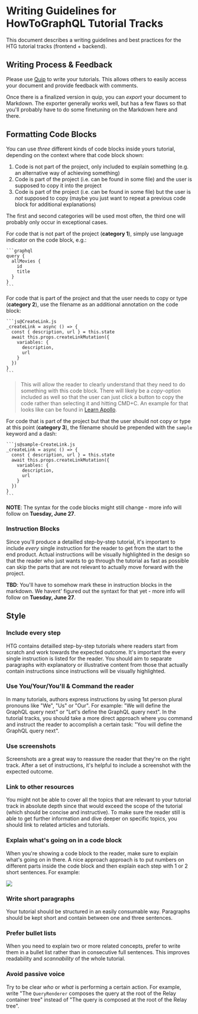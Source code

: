 # Writing Guidelines for HowToGraphQL Tutorial Tracks

This document describes a writing guidelines and best practices for the HTG tutorial tracks (frontend + backend).

## Writing Process & Feedback

Please use [Quip](https://www.quip.com) to write your tutorials. This allows others to easily access your document and provide feedback with comments.

Once there is a finalized version in quip, you can _export_ your document to Markdown. The exporter generally works well, but has a few flaws so that you'll probably have to do some finetuning on the Markdown here and there. 


## Formatting Code Blocks

You can use _three_ different kinds of code blocks inside yours tutorial, depending on the context where that code block shown:

1. Code is not part of the project, only included to explain something (e.g. an alternative way of achieving something)
1. Code is part of the project (i.e. can be found in some file) and the user is supposed to copy it into the project
1. Code is part of the project (i.e. can be found in some file) but the user is _not_ supposed to copy (maybe you just want to repeat a previous code block for additional explanations) 

The first and second categories will be used most often, the third one will probably only occur in exceptional cases.

For code that is not part of the project (**category 1**), simply use language indicator on the code block, e.g.:

<pre lang="no-highlight"><code>```graphql
query {
  allMovies {
    id
    title
  }
}
``` 
</code></pre>

For code that is part of the project and that the user needs to copy or type (**category 2**), use the filename as an additional annotation on the code block:

<pre lang="no-highlight"><code>```js@CreateLink.js
_createLink = async () => {
  const { description, url } = this.state
  await this.props.createLinkMutation({
    variables: {
      description,
      url
    }
  })
}
```</code></pre>

> This will allow the reader to clearly understand that they need to do something with this code block. There will likely be a _copy_-option included as well so that the user can just click a button to copy the code rather than selecting it and hitting CMD+C. An example for that looks like can be found in [Learn Apollo](https://www.learnapollo.com/tutorial-react/react-02).

For code that is part of the project but that the user should not copy or type at this point (**category 3**), the filename should be prepended with the `sample` keyword and a dash:

<pre lang="no-highlight"><code>```js@sample-CreateLink.js
_createLink = async () => {
  const { description, url } = this.state
  await this.props.createLinkMutation({
    variables: {
      description,
      url
    }
  })
}
```</code></pre>

**NOTE**: The syntax for the code blocks might still change - more info will follow on **Tuesday, June 27**.

### Instruction Blocks

Since you'll produce a detailled step-by-step tutorial, it's important to include _every_ single instruction for the reader to get from the start to the end product. Actual instructions will be visually highlighted in the design so that the reader who just wants to go through the tutorial as fast as possible can skip the parts that are not relevant to actually move forward with the project.

**TBD**: You'll have to somehow mark these in instruction blocks in the markdown. We havent' figured out the syntaxt for that yet - more info will follow on **Tuesday, June 27**.


## Style

### Include every step

HTG contains detailled step-by-step tutorials where readers start from scratch and work towards the expected outcome. It's important the every single instruction is listed for the reader. You should aim to separate paragraphs with explanatory or illustrative content from those that actually contain instructions since instructions will be visually highlighted.

### Use You/Your/You'll & Command the reader

In many tutorials, authors express instructions by using 1st person plural pronouns like "We", "Us" or "Our". For example: "We will define the GraphQL query next" or "Let's define the GraphQL query next". In the tutorial tracks, you should take a more direct approach where you command and instruct the reader to accomplish a certain task: "You will define the GraphQL query next".

### Use screenshots 

Screenshots are a great way to reassure the reader that they're on the right track. After a set of instructions, it's helpful to include a screenshot with the expected outcome.

### Link to other resources

You might not be able to cover all the topics that are relevant to your tutorial track in absolute depth since that would exceed the scope of the tutorial (which should be concise and instructive). To make sure the reader still is able to get further information and dive deeper on specific topics, you should link to related articles and tutorials. 

### Explain what's going on in a code block

When you're showing a code block to the reader, make sure to explain what's going on in there. A nice approach approach is to put numbers on different parts inside the code block and then explain each step with 1 or 2 short sentences. For example:

![](http://imgur.com/LLRqPgT.png)

### Write short paragraphs

Your tutorial should be structured in an easily consumable way. Paragraphs should be kept short and contain between one and three sentences. 

### Prefer bullet lists

When you need to explain two or more related concepts, prefer to write them in a bullet list rather than in consecutive full sentences. This improves readability and _scannability_ of the whole tutorial.

### Avoid passive voice

Try to be clear _who_ or _what_ is performing a certain action. For example, write "The `QueryRenderer` composes the query at the root of the Relay container tree" instead of "The query is composed at the root of the Relay tree".

